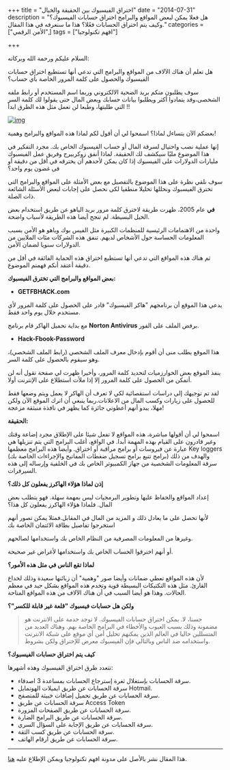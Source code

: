 +++
title = "اختراق الفيسبوك بين الحقيقة والخيال"
date = "2014-07-31"
description = "هل فعلا يمكن لبعض المواقع والبرامج اختراق حسابات الفيسبوك؟ وكيف يتم اختراق الحسابات فعًلا؟ هذا ما سنعرفه في هذا المقال."
categories = ["اﻷمن الرقمي",]
tags = ["افهم تكنولوجيا"]

+++

السلام عليكم ورحمة الله وبركاته:

هل تعلم أن هناك الآلاف من المواقع والبرامج التي تدعي أنها تستطيع اختراق حسابات الفيسبوك والحصول على كلمة المرور الخاصة بأي حساب؟

سوف يطلبون منكم بريد الضحية الالكتروني وربما اسم المستخدم أو رابط ملفه الشخصى،وقد يتمادوا أكثر ويطلبوا بيانات حسابك وبعض المال حتى يقولوا لك كلمة السر التي طلبتها، وطبعا لن تعمل مثل هذه الطرق ابدأ !! 

[![img](https://1.bp.blogspot.com/-OMQyQJJM_Zs/U9oOBc2B_qI/AAAAAAAAAKs/WzanWNZ4C4E/s1600/Facebook_2482983b_2.png)](https://1.bp.blogspot.com/-OMQyQJJM_Zs/U9oOBc2B_qI/AAAAAAAAAKs/WzanWNZ4C4E/s1600/Facebook_2482983b_2.png)

بعضكم الآن يتساءل لماذا؟ اسمحوا لي أن أقول لكم لماذا هذه المواقع والبرامج وهمية!

إنها عملية نصب واحتيال لسرقة المال أو حساب الفيسبوك الخاص بك. مجرد التفكير في هذا الموضوع مليًا سيكشف لك الحقيقة. لماذا أنفق زوكربيرج وفريق عمل الفيسبوك مليارات الدولارات على الفيسبوك إذا كان يمكن ﻷحدهم أن يخترقه في أقل من دقيقة أو فى غضون يوم واحد؟

سوف نلقي نظرة على هذا الموضوع بالتفصيل مع بعض الأمثلة على المواقع والبرامج التي تخترق الفيسبوك ونحللها تحليلا منطقيا لكى نحصل على إجابات لبعض الأسئلة الشائعة ذات الصلة.

**في** عام 2005، ظهرت طريقة لاخترق كلمة مرور بريد الياهو عن طريق استخدام بعض الحيل البسيطة. لم تنجح أيضا هذه الطريقة لأسباب واضحة.

واحدة من الاهتمامات الرئيسية للمنظمات الكبيرة مثل الفيس بوك وياهو هو الأمن بسبب المعلومات الحساسة حول الأشخاص لديهم. تنفق هذه الشركات مئات الملايين من الدولارات سنويا لضمان الأمن.

ثم هناك هذه المواقع التي تدعي أنها تستطيع اختراق هذه الحماية الفائقة في أقل من دقيقة أعتقد أنكم فهمتم الموضوع.



**بعض المواقع والبرامج التي تخترق الفيسبوك:**

- **GETFBHACK.com**

يدعي هذا الموقع أن برنامجهم "هاكر الفيسبوك" قادر على الحصول على كلمة المرور لأي مستخدم خلال يوم واحد فقط.

مع بداية تحميل الهاكر قام برنامج **Norton Antivirus** برفض الملف على الفور.

- **Hack-Fbook-Password**

هذا الموقع يطلب منى أن أقوم بإدخال معرف الملف الشخصي (رابط الملف  الشخصي)، وهو سيقوم بالحصول على كلمة السر.

ينفذ الموقع بعض الخوارزميات لتحديد كلمة المرور، وأخيرا ظهرت لي صفحة تقول أنه لن أتمكن من الحصول على كلمة المرور إلا إذا ملأت استطلاع على الإنترنت أولا.

لقد تم توجيهك إلى دراسات استقصائية لكي لا تعرف أن الهاكر لا يعمل ويتم وضعها فقط للحصول على زيارات وكسب المال من الاعلانات.ربما ينبغي أن اترك الموقع الآن ولكن مهلا، يبدو أنهم أعطوني جائزة كما يظهر في نافذة منبثقة مزعجة!

**الحقيقة:**

اسمحوا لي أن أقولها مباشرة، هذه المواقع لا تفعل شيئا على الإطلاق مجرد إضاعة وقتك وغير قادرون على القيام بهذه المهمة أبدا. في الواقع، أغلب البرامج التي يتم تنزيلها هي عبارة عن فيروسات أو برامج مراقبة أو اختراق. وأيضا هذه البرامج معظمها Key loggers (برامج تتبع برامج تسجيل ضغطات المفاتيح والإجراءات الخاصة بك) والهدف من ذلك سرقة المعلومات الشخصية من جهاز الكمبيوتر الخاص بك في الخلفية وإرساله إلى هذه السيرفرات.



**إذن لماذا هؤلاء الهاكرز يفعلون كل ذلك؟**

إعداد المواقع والحفاظ عليها وتطوير البرمجيات ليس بمهمة سهلة. فهو يتطلب بعض المال. فلماذا هؤلاء الهاكرز يفعلون كل هذا؟

لأنها تحصل على ما يعادل ذلك و المزيد من المال في المقابل.فمثلا يمكن تصور أنهم استخرجوا تفاصيل بطاقة الائتمان الخاصة بك

 وغيرها من المعلومات المصرفية من النظام الخاص بك واستخدامها لصالحهم.

أو أنهم اخترقوا الحساب الخاص بك واستخدامها لأغراض غير صحيحة.



**لماذا تقع الناس في مثل هذه الأمور؟**

لأن هذه المواقع تعطي ضمانات وأيضا صور "وهمية" أن زبائنها سعيدة وذلك لخداع القارئ. مثل هذه التكتيكات البسيطة قوية وتخدم هذه المواقع بشكل جيد في معظم الحالات. وهذا هو أيضا السبب في أن هناك الآلاف من هذه المواقع المتاحة.



**ولكن هل حسابات فيسبوك "قلعة غير قابلة للكسر"؟**

> حسنا، لا. يمكن اختراق حسابات الفيسبوك. لا توجد خدمة على الانترنت هو مضمونة وذلك بسبب العيوب والأخطاء في البرامج الخاصة بهم. وهناك العديد من المتسللين حاليا في العالم الذين يمكنهم تحليل أمن أي موقع على شبكة الانترنت واستخدامه ضد الناس وبالتالي فإن الفيسبوك معرض للإختراق ولكن بشروط.

**كيف يتم اختراق حسابات الفيسبوك؟**

تتعدد طرق اختراق الفيسبوك وهذه أشهرها:

- سرقة الحسابات بإستغلال ثغرة إسترجاع الحسابات بمساعدة 3 اصدقاء.
- سرقة الحسابات عن طريق ايميلات الهوتمايل Hotmail.
- سرقة الحسابات عن طريق تحميل إضافات خبيثة للمتصفح.
- سرقة الحسابات عن طريق  Access Token
- سرقة الحسابات عن طريق الصفحات المزورة.
- سرقة الحسابات عن طريق البرامج الضارة.
- سرقة الحسابات عن طريق الإجابة على السؤال السري.
- سرقة الحسابات عن طريق كسب الثقة.
- سرقة الحسابات عن طريق ارقام الهاتف.

---

هذا المقال نشر باﻷصل على مدونة افهم تكنولوجيا ويمكن الإطلاع عليه [هنا](https://efhamtechnology.blogspot.com/2014/07/Facebook-Hacking.html).
